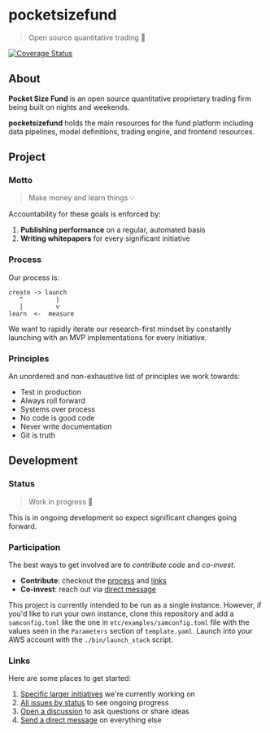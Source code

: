 # pocketsizefund 

> Open source quantitative trading 🍊  

[![Coverage Status](https://coveralls.io/repos/github/pocketsizefund/pocketsizefund/badge.svg)](https://coveralls.io/github/pocketsizefund/pocketsizefund)  

## About

**Pocket Size Fund** is an open source quantitative proprietary trading firm being built on nights and weekends.  

**pocketsizefund** holds the main resources for the fund platform including data pipelines, model definitions, trading engine, and frontend resources.  

## Project

### Motto

> Make money and learn things 💡  

Accountability for these goals is enforced by:  

1. **Publishing performance** on a regular, automated basis  
2. **Writing whitepapers** for every significant initiative  

### Process

Our process is:

```
create -> launch
   ^         |
   |         v
learn  <-  measure
```

We want to rapidly iterate our research-first mindset by constantly launching with an MVP implementations for every initiative.  

### Principles

An unordered and non-exhaustive list of principles we work towards:

- Test in production
- Always roll forward
- Systems over process
- No code is good code
- Never write documentation
- Git is truth

## Development

### Status

> Work in progress 🚧

This is in ongoing development so expect significant changes going forward.  

### Participation

The best ways to get involved are to _contribute code_ and _co-invest_.  

- **Contribute**: checkout the [process](#process) and [links](#links)  
- **Co-invest**: reach out via [direct message](https://twitter.com/forstmeier)  

This project is currently intended to be run as a single instance. However, if you'd like to run your own instance, clone this repository and add a `samconfig.toml` like the one in `etc/examples/samconfig.toml` file with the values seen in the `Parameters` section of `template.yaml`. Launch into your AWS account with the `./bin/launch_stack` script.  

### Links

Here are some places to get started:  

1. [Specific larger initiatives](https://github.com/pocketsizefund/pocketsizefund/milestones) we're currently working on  
2. [All issues by status](https://github.com/orgs/pocketsizefund/projects/2/views/1) to see ongoing progress  
3. [Open a discussion](https://discord.com/channels/1230911601704435752/1230911601704435755) to ask questions or share ideas  
4. [Send a direct message](https://twitter.com/forstmeier) on everything else  
